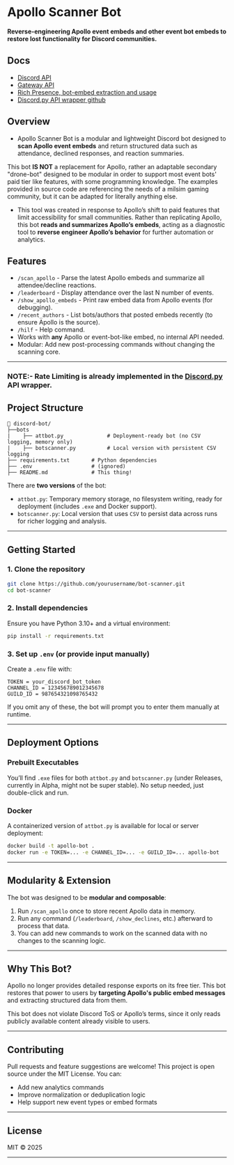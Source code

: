 # Apollo Scanner Bot

**Reverse-engineering Apollo event embeds and other event bot embeds to restore lost functionality for Discord communities.**

## Docs
- [Discord API](https://discord.com/developers/docs/reference)
- [Gateway API](https://discord.com/developers/docs/events/gateway)
- [Rich Presence, bot-embed extraction and usage](https://discord.com/developers/docs/rich-presence/overview)
- [Discord.py API wrapper github](https://github.com/Rapptz/discord.py)

## Overview

- Apollo Scanner Bot is a modular and lightweight Discord bot designed to **scan Apollo event embeds** and return structured data such as attendance, declined responses, and reaction summaries.

This bot **IS NOT** a replacement for Apollo, rather an adaptable secondary "drone-bot" designed to be modular in order to support most event bots' paid tier like features, with some programming knowledge. The examples provided in source code are referencing the needs of a milsim gaming community, but it can be adapted for literally anything else. 

- This tool was created in response to Apollo’s shift to paid features that limit accessibility for small communities. Rather than replicating Apollo, this bot **reads and summarizes Apollo’s embeds**, acting as a diagnostic tool to **reverse engineer Apollo’s behavior** for further automation or analytics.

## Features

* `/scan_apollo` - Parse the latest Apollo embeds and summarize all attendee/decline reactions.
* `/leaderboard` - Display attendance over the last N number of events.
* `/show_apollo_embeds` - Print raw embed data from Apollo events (for debugging).
* `/recent_authors` - List bots/authors that posted embeds recently (to ensure Apollo is the source).
* `/hilf` - Help command.
* Works with **any** Apollo or event-bot-like embed, no internal API needed.
* Modular: Add new post-processing commands without changing the scanning core.

---

### NOTE:- Rate Limiting is already implemented in the [Discord.py](https://github.com/Rapptz/discord.py) API wrapper.

## Project Structure

```
📁 discord-bot/
├──bots
|    ├── attbot.py              # Deployment-ready bot (no CSV logging, memory only)
|    ├── botscanner.py          # Local version with persistent CSV logging
├── requirements.txt       # Python dependencies
├── .env                   # (ignored)
├── README.md              # This thing!
```

There are **two versions** of the bot:

* `attbot.py`: Temporary memory storage, no filesystem writing, ready for deployment (includes `.exe` and Docker support).
* `botscanner.py`: Local version that uses `CSV` to persist data across runs for richer logging and analysis.

---

## Getting Started

### 1. Clone the repository

```bash
git clone https://github.com/yourusername/bot-scanner.git
cd bot-scanner
```

### 2. Install dependencies

Ensure you have Python 3.10+ and a virtual environment:

```bash
pip install -r requirements.txt
```

### 3. Set up `.env` (or provide input manually)

Create a `.env` file with:

```env
TOKEN = your_discord_bot_token
CHANNEL_ID = 123456789012345678
GUILD_ID = 987654321098765432
```

If you omit any of these, the bot will prompt you to enter them manually at runtime.

---

## Deployment Options

### Prebuilt Executables

You’ll find `.exe` files for both `attbot.py` and `botscanner.py` (under Releases, currently in Alpha, might not be super stable). No setup needed, just double-click and run.

### Docker

A containerized version of `attbot.py` is available for local or server deployment:

```bash
docker build -t apollo-bot .
docker run -e TOKEN=... -e CHANNEL_ID=... -e GUILD_ID=... apollo-bot
```

---

## Modularity & Extension

The bot was designed to be **modular and composable**:

1. Run `/scan_apollo` once to store recent Apollo data in memory.
2. Run any command (`/leaderboard`, `/show_declines`, etc.) afterward to process that data.
3. You can add new commands to work on the scanned data with no changes to the scanning logic.

---

## Why This Bot?

Apollo no longer provides detailed response exports on its free tier. This bot restores that power to users by **targeting Apollo's public embed messages** and extracting structured data from them.

This bot does not violate Discord ToS or Apollo’s terms, since it only reads publicly available content already visible to users.

---

## Contributing

Pull requests and feature suggestions are welcome! This project is open source under the MIT License. You can:

* Add new analytics commands
* Improve normalization or deduplication logic
* Help support new event types or embed formats

---

## License

MIT © 2025

---


